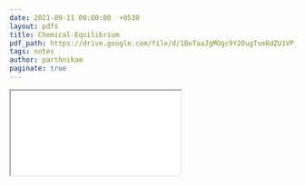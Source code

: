 ```yaml
---
date: 2021-09-11 00:00:00  +0530
layout: pdfs
title: Chemical-Equilibrium
pdf_path: https://drive.google.com/file/d/1BeTaaJgMOgc9Y2OugTsm0dZU1VP_VV9c/preview?usp=sharing
tags: notes
author: parthnikam
paginate: true
---
```


<iframe class="embed-pdf" src="{{ page.pdf_path }}#toolbar=0" seamless="seamless" scrolling="no" style="overflow:hidden"></iframe>
